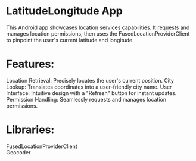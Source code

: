 # LatitudeLongitude App
This Android app showcases location services capabilities. It requests and manages location permissions, then uses the FusedLocationProviderClient to pinpoint the user's current latitude and longitude.
# Features:
Location Retrieval: Precisely locates the user's current position.
City Lookup: Translates coordinates into a user-friendly city name.
User Interface: Intuitive design with a "Refresh" button for instant updates.
Permission Handling: Seamlessly requests and manages location permissions.
# Libraries:
FusedLocationProviderClient<br>
Geocoder
